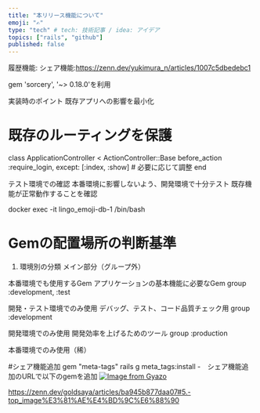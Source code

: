 ```yaml
---
title: "本リリース機能について"
emoji: "✍️"
type: "tech" # tech: 技術記事 / idea: アイデア
topics: ["rails", "github"]
published: false
---
```

履歴機能:
シェア機能:https://zenn.dev/yukimura_n/articles/1007c5dbedebc1

gem 'sorcery', '~> 0.18.0'を利用

実装時のポイント
既存アプリへの影響を最小化

# 既存のルーティングを保護
class ApplicationController < ActionController::Base
  before_action :require_login, except: [:index, :show]  # 必要に応じて調整
end

テスト環境での確認
本番環境に影響しないよう、開発環境で十分テスト
既存機能が正常動作することを確認

docker exec -it lingo_emoji-db-1 /bin/bash

# Gemの配置場所の判断基準
1. 環境別の分類
メイン部分（グループ外）

本番環境でも使用するGem
アプリケーションの基本機能に必要なGem
group :development, :test

開発・テスト環境でのみ使用
デバッグ、テスト、コード品質チェック用
group :development

開発環境でのみ使用
開発効率を上げるためのツール
group :production

本番環境でのみ使用（稀）

#シェア機能追加
gem "meta-tags"
rails g meta_tags:install
-　シェア機能追加のURLで以下のgemを追加
[![Image from Gyazo](https://i.gyazo.com/9417372f50ffc9a2f8b45501426476bb.png)](https://gyazo.com/9417372f50ffc9a2f8b45501426476bb)

https://zenn.dev/goldsaya/articles/ba945b877daa07#5.-top_image%E3%81%AE%E4%BD%9C%E6%88%90
